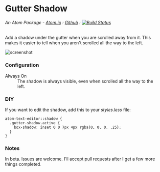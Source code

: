 # Gutter Shadow
###### An Atom Package - [Atom.io](https://atom.io/packages/gutter-shadow) : [Github](https://github.com/dsandstrom/atom-gutter-shadow) : [![Build Status](https://travis-ci.org/dsandstrom/atom-gutter-shadow.svg?branch=master)](https://travis-ci.org/dsandstrom/atom-gutter-shadow)

Add a shadow under the gutter when you are scrolled away from it. This makes it easier to tell when you aren't scrolled all the way to the left.

![screenshot][screenshot]

### Configuration

<dl>
  <dt>Always On</dt>
  <dd>
    The shadow is always visible, even when scrolled all the way to the left.
  </dd>
</dl>

### DIY
If you want to edit the shadow, add this to your _styles.less_ file:
```less
atom-text-editor::shadow {
  .gutter-shadow.active {
    box-shadow: inset 0 0 7px 4px rgba(0, 0, 0, .25);
  }
}
```

### Notes
In beta. Issues are welcome. I'll accept pull requests after I get a few more things completed.

[screenshot]: http://content.screencast.com/users/dsandstrom/folders/Jing/media/6e5c193e-29fc-49ff-bab9-2666de15f865/00000039.png
